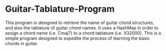# Guitar-Tablature-Program

This program is designed to retrieve the name of guitar chord structures, and also the tablature of guitar chord names. It uses a HashMap in order
to assign a chord name (i.e. Cmaj7) to a chord tablature (i.e. X32000). This is a simple program designed to expedite the process of learning the
basic chords in guitar.
